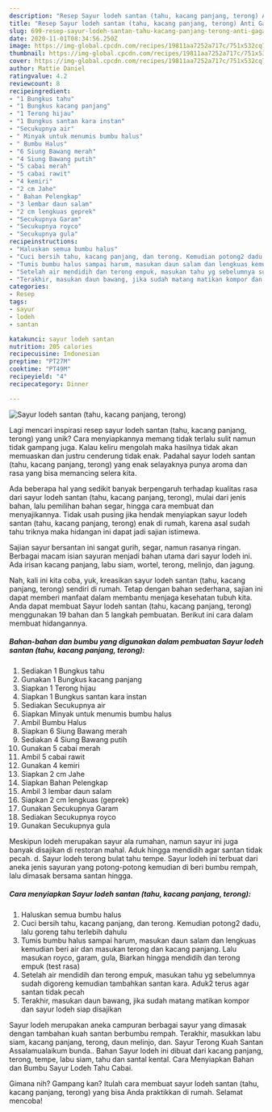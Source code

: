 ```yaml
---
description: "Resep Sayur lodeh santan (tahu, kacang panjang, terong) Anti Gagal"
title: "Resep Sayur lodeh santan (tahu, kacang panjang, terong) Anti Gagal"
slug: 699-resep-sayur-lodeh-santan-tahu-kacang-panjang-terong-anti-gagal
date: 2020-11-01T08:34:56.250Z
image: https://img-global.cpcdn.com/recipes/19811aa7252a717c/751x532cq70/sayur-lodeh-santan-tahu-kacang-panjang-terong-foto-resep-utama.jpg
thumbnail: https://img-global.cpcdn.com/recipes/19811aa7252a717c/751x532cq70/sayur-lodeh-santan-tahu-kacang-panjang-terong-foto-resep-utama.jpg
cover: https://img-global.cpcdn.com/recipes/19811aa7252a717c/751x532cq70/sayur-lodeh-santan-tahu-kacang-panjang-terong-foto-resep-utama.jpg
author: Mattie Daniel
ratingvalue: 4.2
reviewcount: 8
recipeingredient:
- "1 Bungkus tahu"
- "1 Bungkus kacang panjang"
- "1 Terong hijau"
- "1 Bungkus santan kara instan"
- "Secukupnya air"
- " Minyak untuk menumis bumbu halus"
- " Bumbu Halus"
- "6 Siung Bawang merah"
- "4 Siung Bawang putih"
- "5 cabai merah"
- "5 cabai rawit"
- "4 kemiri"
- "2 cm Jahe"
- " Bahan Pelengkap"
- "3 lembar daun salam"
- "2 cm lengkuas geprek"
- "Secukupnya Garam"
- "Secukupnya royco"
- "Secukupnya gula"
recipeinstructions:
- "Haluskan semua bumbu halus"
- "Cuci bersih tahu, kacang panjang, dan terong. Kemudian potong2 dadu, lalu goreng tahu terlebih dahulu"
- "Tumis bumbu halus sampai harum, masukan daun salam dan lengkuas kemudian beri air dan masukan terong dan kacang panjang. Lalu masukan royco, garam, gula, Biarkan hingga mendidih dan terong empuk (test rasa)"
- "Setelah air mendidih dan terong empuk, masukan tahu yg sebelumnya sudah digoreng kemudian tambahkan santan kara. Aduk2 terus agar santan tidak pecah"
- "Terakhir, masukan daun bawang, jika sudah matang matikan kompor dan sayur lodeh siap disajikan"
categories:
- Resep
tags:
- sayur
- lodeh
- santan

katakunci: sayur lodeh santan 
nutrition: 205 calories
recipecuisine: Indonesian
preptime: "PT27M"
cooktime: "PT49M"
recipeyield: "4"
recipecategory: Dinner

---
```



![Sayur lodeh santan (tahu, kacang panjang, terong)](https://img-global.cpcdn.com/recipes/19811aa7252a717c/751x532cq70/sayur-lodeh-santan-tahu-kacang-panjang-terong-foto-resep-utama.jpg)

Lagi mencari inspirasi resep sayur lodeh santan (tahu, kacang panjang, terong) yang unik? Cara menyiapkannya memang tidak terlalu sulit namun tidak gampang juga. Kalau keliru mengolah maka hasilnya tidak akan memuaskan dan justru cenderung tidak enak. Padahal sayur lodeh santan (tahu, kacang panjang, terong) yang enak selayaknya punya aroma dan rasa yang bisa memancing selera kita.

Ada beberapa hal yang sedikit banyak berpengaruh terhadap kualitas rasa dari sayur lodeh santan (tahu, kacang panjang, terong), mulai dari jenis bahan, lalu pemilihan bahan segar, hingga cara membuat dan menyajikannya. Tidak usah pusing jika hendak menyiapkan sayur lodeh santan (tahu, kacang panjang, terong) enak di rumah, karena asal sudah tahu triknya maka hidangan ini dapat jadi sajian istimewa.

Sajian sayur bersantan ini sangat gurih, segar, namun rasanya ringan. Berbagai macam isian sayuran menjadi bahan utama dari sayur lodeh ini. Ada irisan kacang panjang, labu siam, wortel, terong, melinjo, dan jagung.


Nah, kali ini kita coba, yuk, kreasikan sayur lodeh santan (tahu, kacang panjang, terong) sendiri di rumah. Tetap dengan bahan sederhana, sajian ini dapat memberi manfaat dalam membantu menjaga kesehatan tubuh kita. Anda dapat membuat Sayur lodeh santan (tahu, kacang panjang, terong) menggunakan 19 bahan dan 5 langkah pembuatan. Berikut ini cara dalam membuat hidangannya.

<!--inarticleads1-->

##### Bahan-bahan dan bumbu yang digunakan dalam pembuatan Sayur lodeh santan (tahu, kacang panjang, terong):

1. Sediakan 1 Bungkus tahu
1. Gunakan 1 Bungkus kacang panjang
1. Siapkan 1 Terong hijau
1. Siapkan 1 Bungkus santan kara instan
1. Sediakan Secukupnya air
1. Siapkan  Minyak untuk menumis bumbu halus
1. Ambil  Bumbu Halus
1. Siapkan 6 Siung Bawang merah
1. Sediakan 4 Siung Bawang putih
1. Gunakan 5 cabai merah
1. Ambil 5 cabai rawit
1. Gunakan 4 kemiri
1. Siapkan 2 cm Jahe
1. Siapkan  Bahan Pelengkap
1. Ambil 3 lembar daun salam
1. Siapkan 2 cm lengkuas (geprek)
1. Gunakan Secukupnya Garam
1. Sediakan Secukupnya royco
1. Gunakan Secukupnya gula


Meskipun lodeh merupakan sayur ala rumahan, namun sayur ini juga banyak disajikan di restoran mahal. Aduk hingga mendidih agar santan tidak pecah. d. Sayur lodeh terong bulat tahu tempe. Sayur lodeh ini terbuat dari aneka jenis sayuran yang potong-potong kemudian di beri bumbu rempah, lalu dimasak bersama santan hingga. 

<!--inarticleads2-->

##### Cara menyiapkan Sayur lodeh santan (tahu, kacang panjang, terong):

1. Haluskan semua bumbu halus
1. Cuci bersih tahu, kacang panjang, dan terong. Kemudian potong2 dadu, lalu goreng tahu terlebih dahulu
1. Tumis bumbu halus sampai harum, masukan daun salam dan lengkuas kemudian beri air dan masukan terong dan kacang panjang. Lalu masukan royco, garam, gula, Biarkan hingga mendidih dan terong empuk (test rasa)
1. Setelah air mendidih dan terong empuk, masukan tahu yg sebelumnya sudah digoreng kemudian tambahkan santan kara. Aduk2 terus agar santan tidak pecah
1. Terakhir, masukan daun bawang, jika sudah matang matikan kompor dan sayur lodeh siap disajikan


Sayur lodeh merupakan aneka campuran berbagai sayur yang dimasak dengan tambahan kuah santan berbumbu rempah. Terakhir, masukkan labu siam, kacang panjang, terong, daun melinjo, dan. Sayur Terong Kuah Santan Assalamualaikum bunda.. Bahan Sayur lodeh ini dibuat dari kacang panjang, terong, tempe, labu siam, tahu dan santal kental. Cara Menyiapkan Bahan dan Bumbu Sayur Lodeh Tahu Cabai. 

Gimana nih? Gampang kan? Itulah cara membuat sayur lodeh santan (tahu, kacang panjang, terong) yang bisa Anda praktikkan di rumah. Selamat mencoba!
